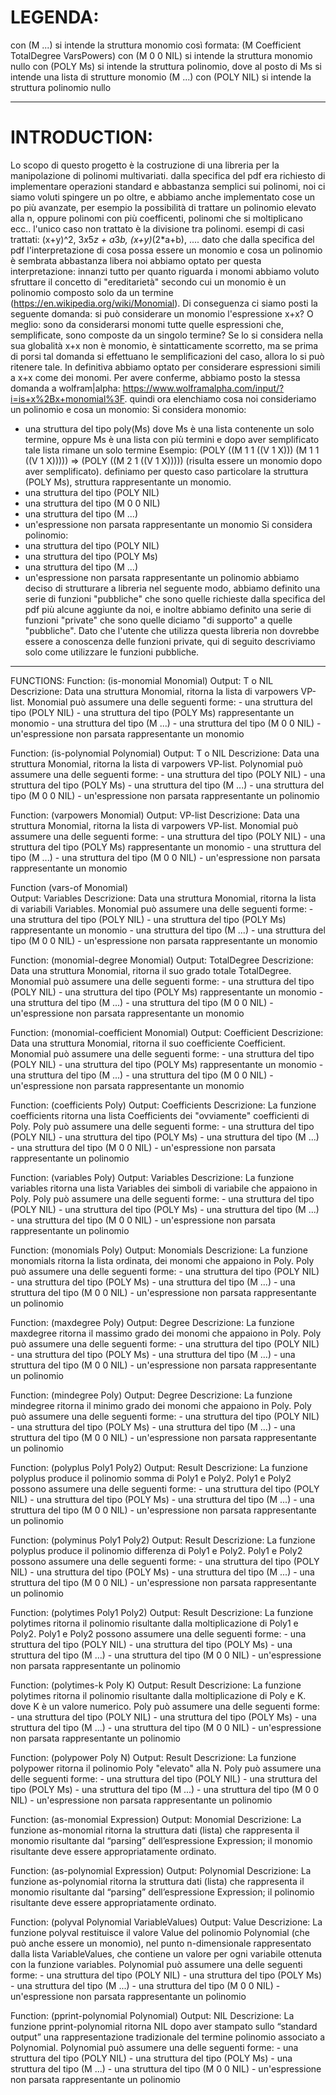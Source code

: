 # LEGENDA:
con (M ...) si intende la struttura monomio così formata: (M Coefficient TotalDegree VarsPowers) 
con (M 0 0 NIL) si intende la struttura monomio nullo
con (POLY Ms) si intende la struttura polinomio, dove al posto di Ms si intende una lista di strutture monomio (M ...) 
con (POLY NIL) si intende la struttura polinomio nullo

----------------------------------------------------------------------------------------------

# INTRODUCTION:
Lo scopo di questo progetto è la costruzione di una libreria per la manipolazione di polinomi multivariati.
dalla specifica del pdf era richiesto di implementare operazioni standard e abbastanza semplici sui polinomi, noi ci siamo
voluti spingere un po oltre, e abbiamo anche implementato cose un po più avanzate, per esempio la possibilità di trattare un polinomio elevato alla n, oppure polinomi con più coefficenti, polinomi che si moltiplicano ecc..
l'unico caso non trattato è la divisione tra polinomi.
esempi di casi trattati: (x+y)^2, 3*x*5*z + a*3*b, (x+y)*(2*a+b), ....
dato che dalla specifica del pdf l'interpretazione di cosa possa essere un monomio e cosa un polinomio è sembrata abbastanza libera
noi abbiamo optato per questa interpretazione:
innanzi tutto per quanto riguarda i monomi abbiamo voluto sfruttare il concetto di "ereditarietà" secondo cui un monomio è un polinomio composto solo da un termine (https://en.wikipedia.org/wiki/Monomial).
Di conseguenza ci siamo posti la seguente domanda:
si può considerare un monomio l'espressione x+x? O meglio:
sono da considerarsi monomi tutte quelle espressioni che, semplificate, sono composte da un singolo termine?
Se lo si considera nella sua globalità x+x non è monomio, è sintatticamente scorretto, ma se prima di porsi tal domanda si effettuano le semplificazioni del caso, allora lo si può ritenere tale.
In definitiva abbiamo optato per considerare espressioni simili a x+x come dei monomi.
Per avere conferme, abbiamo posto la stessa domanda a wolfram|alpha:
https://www.wolframalpha.com/input/?i=is+x%2Bx+monomial%3F.
quindi ora elenchiamo cosa noi consideriamo un polinomio e cosa un monomio:
Si considera monomio:
  - una struttura del tipo poly(Ms) dove Ms è una lista contenente un solo termine, 
    oppure Ms è una lista con più termini e dopo aver semplificato tale lista rimane un solo termine
    Esempio: (POLY ((M 1 1 ((V 1 X))) (M 1 1 ((V 1 X))))) => (POLY ((M 2 1 ((V 1 X))))) (risulta essere un monomio dopo aver semplificato).
    definiamo per questo caso particolare la struttura (POLY Ms), struttura rappresentante un monomio.
  - una struttura del tipo (POLY NIL)
  - una struttura del tipo (M 0 0 NIL)
  - una struttura del tipo (M ...)
  - un'espressione non parsata rappresentante un monomio
Si considera polinomio:
  - una struttura del tipo (POLY NIL)
  - una struttura del tipo (POLY Ms)
  - una struttura del tipo (M ...)
 - un'espressione non parsata rappresentante un polinomio 
abbiamo deciso di strutturare a libreria nel seguente modo, abbiamo definito una serie di funzioni "pubbliche" che sono quelle richieste dalla specifica del pdf più alcune aggiunte da noi, e inoltre abbiamo definito una serie di funzioni "private" che sono quelle diciamo 
"di supporto" a quelle "pubbliche".
Dato che l'utente che utilizza questa libreria non dovrebbe essere a conoscenza delle funzioni private, qui di seguito descriviamo solo come utilizzare le funzioni pubbliche.

----------------------------------------------------------------------------------------------

FUNCTIONS:
Function: (is-monomial Monomial) 
Output: T o NIL
Descrizione: Data una struttura Monomial, ritorna la lista di varpowers VP-list.
    	     Monomial può assumere una delle seguenti forme:
  	     - una struttura del tipo (POLY NIL)
  	     - una struttura del tipo (POLY Ms) rappresentante un monomio
  	     - una struttura del tipo (M ...)
  	     - una struttura del tipo (M 0 0 NIL)
  	     - un'espressione non parsata rappresentante un monomio 
  	     
Function: (is-polynomial Polynomial) 
Output: T o NIL
Descrizione: Data una struttura Monomial, ritorna la lista di varpowers VP-list.
  	     Polynomial può assumere una delle seguenti forme:
  	     - una struttura del tipo (POLY NIL)
  	     - una struttura del tipo (POLY Ms)
  	     - una struttura del tipo (M ...)
  	     - una struttura del tipo (M 0 0 NIL)
  	     - un'espressione non parsata rappresentante un polinomio
  
Function: (varpowers Monomial) 
Output: VP-list
Descrizione: Data una struttura Monomial, ritorna la lista di varpowers VP-list.
	     Monomial può assumere una delle seguenti forme:
  	     - una struttura del tipo (POLY NIL)
  	     - una struttura del tipo (POLY Ms) rappresentante un monomio
  	     - una struttura del tipo (M ...)
  	     - una struttura del tipo (M 0 0 NIL)
  	     - un'espressione non parsata rappresentante un monomio

Function (vars-of Monomial)  
Output: Variables
Descrizione: Data una struttura Monomial, ritorna la lista di variabili Variables.
	     Monomial può assumere una delle seguenti forme:
  	     - una struttura del tipo (POLY NIL)
  	     - una struttura del tipo (POLY Ms) rappresentante un monomio
  	     - una struttura del tipo (M ...)
  	     - una struttura del tipo (M 0 0 NIL)
  	     - un'espressione non parsata rappresentante un monomio 

Function: (monomial-degree Monomial) 
Output: TotalDegree
Descrizione: Data una struttura Monomial, ritorna il suo grado totale TotalDegree.
	     Monomial può assumere una delle seguenti forme:
  	     - una struttura del tipo (POLY NIL)
  	     - una struttura del tipo (POLY Ms) rappresentante un monomio
  	     - una struttura del tipo (M ...)
  	     - una struttura del tipo (M 0 0 NIL)
  	     - un'espressione non parsata rappresentante un monomio 

Function: (monomial-coefficient Monomial) 
Output: Coefficient
Descrizione: Data una struttura Monomial, ritorna il suo coefficiente Coefficient.
	     Monomial può assumere una delle seguenti forme:
  	     - una struttura del tipo (POLY NIL)
  	     - una struttura del tipo (POLY Ms) rappresentante un monomio
  	     - una struttura del tipo (M ...)
  	     - una struttura del tipo (M 0 0 NIL)
  	     - un'espressione non parsata rappresentante un monomio 

Function: (coefficients Poly) 
Output: Coefficients
Descrizione: La funzione coefficients ritorna una lista Coefficients dei "ovviamente" coefficienti di Poly.
 	     Poly può assumere una delle seguenti forme:
  	     - una struttura del tipo (POLY NIL)
  	     - una struttura del tipo (POLY Ms)
  	     - una struttura del tipo (M ...)
  	     - una struttura del tipo (M 0 0 NIL)
  	     - un'espressione non parsata rappresentante un polinomio

Function: (variables Poly) 
Output: Variables
Descrizione: La funzione variables ritorna una lista Variables dei simboli di variabile che appaiono in Poly.
	     Poly può assumere una delle seguenti forme:
  	     - una struttura del tipo (POLY NIL)
  	     - una struttura del tipo (POLY Ms)
  	     - una struttura del tipo (M ...)
  	     - una struttura del tipo (M 0 0 NIL)
  	     - un'espressione non parsata rappresentante un polinomio
		
Function: (monomials Poly) 
Output: Monomials
Descrizione: La funzione monomials ritorna la lista ordinata, dei monomi che appaiono in Poly.
	     Poly può assumere una delle seguenti forme:
  	     - una struttura del tipo (POLY NIL)
  	     - una struttura del tipo (POLY Ms)
  	     - una struttura del tipo (M ...)
  	     - una struttura del tipo (M 0 0 NIL)
  	     - un'espressione non parsata rappresentante un polinomio

Function: (maxdegree Poly) 
Output: Degree
Descrizione: La funzione maxdegree ritorna il massimo grado dei monomi che appaiono in Poly.
	     Poly può assumere una delle seguenti forme:
  	     - una struttura del tipo (POLY NIL)
  	     - una struttura del tipo (POLY Ms)
  	     - una struttura del tipo (M ...)
  	     - una struttura del tipo (M 0 0 NIL)
  	     - un'espressione non parsata rappresentante un polinomio
	     
Function: (mindegree Poly) 
Output: Degree
Descrizione: La funzione mindegree ritorna il minimo grado dei monomi che appaiono in Poly.
	     Poly può assumere una delle seguenti forme:
  	     - una struttura del tipo (POLY NIL)
  	     - una struttura del tipo (POLY Ms)
  	     - una struttura del tipo (M ...)
  	     - una struttura del tipo (M 0 0 NIL)
  	     - un'espressione non parsata rappresentante un polinomio

Function: (polyplus Poly1 Poly2) 
Output: Result
Descrizione: La funzione polyplus produce il polinomio somma di Poly1 e Poly2.
	     Poly1 e Poly2 possono assumere una delle seguenti forme:
  	     - una struttura del tipo (POLY NIL)
  	     - una struttura del tipo (POLY Ms)
  	     - una struttura del tipo (M ...)
  	     - una struttura del tipo (M 0 0 NIL)
  	     - un'espressione non parsata rappresentante un polinomio 
	     
Function: (polyminus Poly1 Poly2) 
Output: Result
Descrizione: La funzione polyplus produce il polinomio differenza di Poly1 e Poly2.
	     Poly1 e Poly2 possono assumere una delle seguenti forme:
  	     - una struttura del tipo (POLY NIL)
  	     - una struttura del tipo (POLY Ms)
  	     - una struttura del tipo (M ...)
  	     - una struttura del tipo (M 0 0 NIL)
  	     - un'espressione non parsata rappresentante un polinomio 

Function: (polytimes Poly1 Poly2) 
Output: Result
Descrizione: La funzione polytimes ritorna il polinomio risultante dalla moltiplicazione di Poly1 e Poly2.
	     Poly1 e Poly2 possono assumere una delle seguenti forme:
  	     - una struttura del tipo (POLY NIL)
  	     - una struttura del tipo (POLY Ms)
  	     - una struttura del tipo (M ...)
  	     - una struttura del tipo (M 0 0 NIL)
  	     - un'espressione non parsata rappresentante un polinomio 

Function: (polytimes-k Poly K) 
Output: Result
Descrizione: La funzione polytimes ritorna il polinomio risultante dalla moltiplicazione di Poly e K.
	     dove K è un valore numerico.
	     Poly può assumere una delle seguenti forme:
  	     - una struttura del tipo (POLY NIL)
  	     - una struttura del tipo (POLY Ms)
  	     - una struttura del tipo (M ...)
  	     - una struttura del tipo (M 0 0 NIL)
  	     - un'espressione non parsata rappresentante un polinomio
	     
Function: (polypower Poly N) 
Output: Result
Descrizione: La funzione polypower ritorna il polinomio Poly "elevato" alla N.
	     Poly può assumere una delle seguenti forme:
  	     - una struttura del tipo (POLY NIL)
  	     - una struttura del tipo (POLY Ms)
  	     - una struttura del tipo (M ...)
  	     - una struttura del tipo (M 0 0 NIL)
  	     - un'espressione non parsata rappresentante un polinomio

Function: (as-monomial Expression)
Output: Monomial
Descrizione: La funzione as-monomial ritorna la struttura dati (lista) che rappresenta il monomio risultante dal
	     “parsing” dell’espressione Expression; il monomio risultante deve essere appropriatamente ordinato.

Function: (as-polynomial Expression) 
Output: Polynomial
Descrizione: La funzione as-polynomial ritorna la struttura dati (lista) che rappresenta il monomio risultante dal
	     “parsing” dell’espressione Expression; il polinomio risultante deve essere appropriatamente ordinato.

Function: (polyval Polynomial VariableValues) 
Output: Value
Descrizione: La funzione polyval restituisce il valore Value del polinomio Polynomial (che può anche essere un
	     monomio), nel punto n-dimensionale rappresentato dalla lista VariableValues, che contiene un valore per
	     ogni variabile ottenuta con la funzione variables.
	     Polynomial può assumere una delle seguenti forme:
  	     - una struttura del tipo (POLY NIL)
  	     - una struttura del tipo (POLY Ms)
  	     - una struttura del tipo (M ...)
  	     - una struttura del tipo (M 0 0 NIL)
  	     - un'espressione non parsata rappresentante un polinomio

Function: (pprint-polynomial Polynomial)
Output: NIL
Descrizione: La funzione pprint-polynomial ritorna NIL dopo aver stampato sullo “standard output” una rappresentazione tradizionale del 	     termine polinomio associato a Polynomial.
             Polynomial può assumere una delle seguenti forme:
  	     - una struttura del tipo (POLY NIL)
  	     - una struttura del tipo (POLY Ms)
  	     - una struttura del tipo (M ...)
  	     - una struttura del tipo (M 0 0 NIL)
  	     - un'espressione non parsata rappresentante un polinomio
	     
	     
	     
